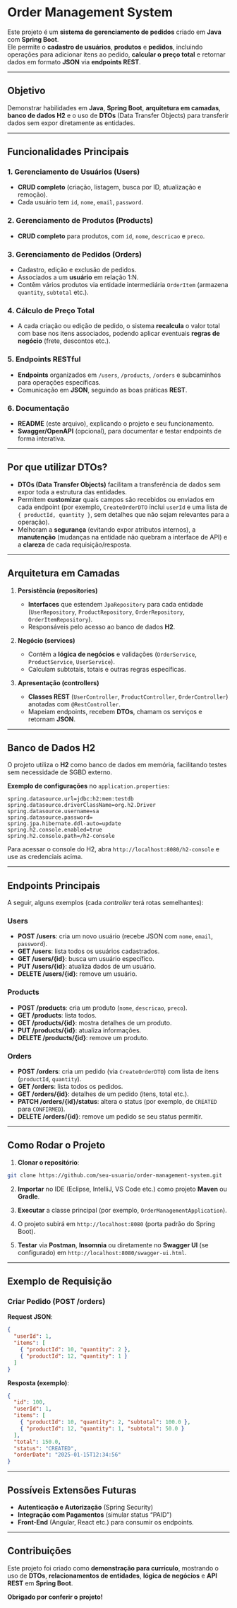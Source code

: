 # Order Management System

Este projeto é um **sistema de gerenciamento de pedidos** criado em **Java** com **Spring Boot**.  
Ele permite o **cadastro de usuários**, **produtos** e **pedidos**, incluindo operações para adicionar itens ao pedido, **calcular o preço total** e retornar dados em formato **JSON** via **endpoints REST**.

---

## Objetivo

Demonstrar habilidades em **Java**, **Spring Boot**, **arquitetura em camadas**, **banco de dados H2** e o uso de **DTOs** (Data Transfer Objects) para transferir dados sem expor diretamente as entidades.

---

## Funcionalidades Principais

### 1. Gerenciamento de Usuários (Users)
- **CRUD completo** (criação, listagem, busca por ID, atualização e remoção).  
- Cada usuário tem `id`, `nome`, `email`, `password`.

### 2. Gerenciamento de Produtos (Products)
- **CRUD completo** para produtos, com `id`, `nome`, `descricao` e `preco`.

### 3. Gerenciamento de Pedidos (Orders)
- Cadastro, edição e exclusão de pedidos.  
- Associados a um **usuário** em relação 1:N.  
- Contêm vários produtos via entidade intermediária `OrderItem` (armazena `quantity`, `subtotal` etc.).

### 4. Cálculo de Preço Total
- A cada criação ou edição de pedido, o sistema **recalcula** o valor total com base nos itens associados, podendo aplicar eventuais **regras de negócio** (frete, descontos etc.).

### 5. Endpoints RESTful
- **Endpoints** organizados em `/users`, `/products`, `/orders` e subcaminhos para operações específicas.  
- Comunicação em **JSON**, seguindo as boas práticas **REST**.

### 6. Documentação
- **README** (este arquivo), explicando o projeto e seu funcionamento.  
- **Swagger/OpenAPI** (opcional), para documentar e testar endpoints de forma interativa.

---

## Por que utilizar DTOs?

- **DTOs (Data Transfer Objects)** facilitam a transferência de dados sem expor toda a estrutura das entidades.  
- Permitem **customizar** quais campos são recebidos ou enviados em cada endpoint (por exemplo, `CreateOrderDTO` inclui `userId` e uma lista de `{ productId, quantity }`, sem detalhes que não sejam relevantes para a operação).  
- Melhoram a **segurança** (evitando expor atributos internos), a **manutenção** (mudanças na entidade não quebram a interface de API) e a **clareza** de cada requisição/resposta.

---

## Arquitetura em Camadas

1. **Persistência (repositories)**
   - **Interfaces** que estendem `JpaRepository` para cada entidade (`UserRepository`, `ProductRepository`, `OrderRepository`, `OrderItemRepository`).  
   - Responsáveis pelo acesso ao banco de dados **H2**.

2. **Negócio (services)**
   - Contêm a **lógica de negócios** e validações (`OrderService`, `ProductService`, `UserService`).  
   - Calculam subtotais, totais e outras regras específicas.

3. **Apresentação (controllers)**
   - **Classes REST** (`UserController`, `ProductController`, `OrderController`) anotadas com `@RestController`.  
   - Mapeiam endpoints, recebem **DTOs**, chamam os serviços e retornam **JSON**.

---

## Banco de Dados H2

O projeto utiliza o **H2** como banco de dados em memória, facilitando testes sem necessidade de SGBD externo.

**Exemplo de configurações** no `application.properties`:

```properties
spring.datasource.url=jdbc:h2:mem:testdb
spring.datasource.driverClassName=org.h2.Driver
spring.datasource.username=sa
spring.datasource.password=
spring.jpa.hibernate.ddl-auto=update
spring.h2.console.enabled=true
spring.h2.console.path=/h2-console
```

Para acessar o console do H2, abra `http://localhost:8080/h2-console` e use as credenciais acima.

---

## Endpoints Principais

A seguir, alguns exemplos (cada *controller* terá rotas semelhantes):

### Users
- **POST /users**: cria um novo usuário (recebe JSON com `nome`, `email`, `password`).  
- **GET /users**: lista todos os usuários cadastrados.  
- **GET /users/{id}**: busca um usuário específico.  
- **PUT /users/{id}**: atualiza dados de um usuário.  
- **DELETE /users/{id}**: remove um usuário.

### Products
- **POST /products**: cria um produto (`nome`, `descricao`, `preco`).  
- **GET /products**: lista todos.  
- **GET /products/{id}**: mostra detalhes de um produto.  
- **PUT /products/{id}**: atualiza informações.  
- **DELETE /products/{id}**: remove um produto.

### Orders
- **POST /orders**: cria um pedido (via `CreateOrderDTO`) com lista de itens (`productId`, `quantity`).  
- **GET /orders**: lista todos os pedidos.  
- **GET /orders/{id}**: detalhes de um pedido (itens, total etc.).  
- **PATCH /orders/{id}/status**: altera o status (por exemplo, de `CREATED` para `CONFIRMED`).  
- **DELETE /orders/{id}**: remove um pedido se seu status permitir.

---

## Como Rodar o Projeto

1. **Clonar o repositório**:
```bash
git clone https://github.com/seu-usuario/order-management-system.git
```

2. **Importar** no IDE (Eclipse, IntelliJ, VS Code etc.) como projeto **Maven** ou **Gradle**.

3. **Executar** a classe principal (por exemplo, `OrderManagementApplication`).

4. O projeto subirá em `http://localhost:8080` (porta padrão do Spring Boot).

5. **Testar** via **Postman**, **Insomnia** ou diretamente no **Swagger UI** (se configurado) em `http://localhost:8080/swagger-ui.html`.

---

## Exemplo de Requisição

### Criar Pedido (POST /orders)

**Request JSON**:
```json
{
  "userId": 1,
  "items": [
    { "productId": 10, "quantity": 2 },
    { "productId": 12, "quantity": 1 }
  ]
}
```

**Resposta (exemplo)**:
```json
{
  "id": 100,
  "userId": 1,
  "items": [
    { "productId": 10, "quantity": 2, "subtotal": 100.0 },
    { "productId": 12, "quantity": 1, "subtotal": 50.0 }
  ],
  "total": 150.0,
  "status": "CREATED",
  "orderDate": "2025-01-15T12:34:56"
}
```

---

## Possíveis Extensões Futuras

- **Autenticação e Autorização** (Spring Security)  
- **Integração com Pagamentos** (simular status “PAID”)  
- **Front-End** (Angular, React etc.) para consumir os endpoints.

---

## Contribuições 
Este projeto foi criado como **demonstração para currículo**, mostrando o uso de **DTOs**, **relacionamentos de entidades**, **lógica de negócios** e **API REST** em **Spring Boot**.

**Obrigado por conferir o projeto!**
